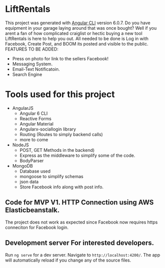 # LiftRentals

This project was generated with [Angular CLI](https://github.com/angular/angular-cli) version 6.0.7.
Do you have equipment in your garage laying around that was once bought? Well if you arent a fan of how complicated craiglist or hectic buying a new tool LiftRentals is here to help you out.
All needed to be done is Log in with Facebook, Create Post, and BOOM its posted and visible to the public. 
FEATURES TO BE ADDED:
 * Press on photo for link to the sellers Facebook!
 * Messaging System.
 * Email-Text Notificatoin.
 * Search Engine


# Tools used for this project
 - AngularJS
    - Angular 6 CLI 
    - Reactive Forms
    - Angular Material 
    - Angularx-sociallogin library
    - Routing (Routes to simply backend calls)
    - more to come
 - NodeJS
    - POST, GET Methods in the backend)
    - Express as the middleware to simplify some of the code. 
    - BodyParser
 - MongoDB
    - Database used
    - mongoose to simplify schemas
    - json data
    - Store Facebook info along with post info.
    
## Code for MVP V1. HTTP Connection using AWS Elasticbeanstalk. 
The project does not work as expected since Facebook now requires https conneciton for Facebook login.
 
## Development server For interested developers.

Run `ng serve` for a dev server. Navigate to `http://localhost:4200/`. The app will automatically reload if you change any of the source files.



